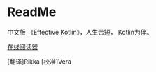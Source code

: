 # ReadMe

中文版 《Effective Kotlin》，人生苦短， Kotlin为伴。

[在线阅读器](https://rikka-2.gitbook.io/effective\_kotlin\_zhcn/)

\[翻译]Rikka \[校准]Vera
